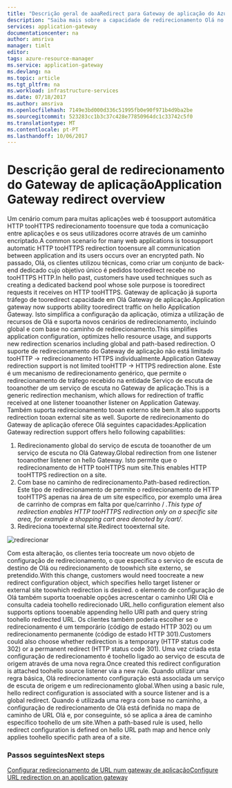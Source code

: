 ```yaml
---
title: "Descrição geral de aaaRedirect para Gateway de aplicação do Azure | Microsoft Docs"
description: "Saiba mais sobre a capacidade de redirecionamento Olá no Gateway de aplicação do Azure"
services: application-gateway
documentationcenter: na
author: amsriva
manager: timlt
editor: 
tags: azure-resource-manager
ms.service: application-gateway
ms.devlang: na
ms.topic: article
ms.tgt_pltfrm: na
ms.workload: infrastructure-services
ms.date: 07/18/2017
ms.author: amsriva
ms.openlocfilehash: 7149e3bd000d336c51995fb0e90f971b4d9ba2be
ms.sourcegitcommit: 523283cc1b3c37c428e77850964dc1c33742c5f0
ms.translationtype: MT
ms.contentlocale: pt-PT
ms.lasthandoff: 10/06/2017
---
```

# <a name="application-gateway-redirect-overview"></a><span data-ttu-id="02818-103">Descrição geral de redirecionamento do Gateway de aplicação</span><span class="sxs-lookup"><span data-stu-id="02818-103">Application Gateway redirect overview</span></span>

<span data-ttu-id="02818-104">Um cenário comum para muitas aplicações web é toosupport automática HTTP tooHTTPS redirecionamento tooensure que toda a comunicação entre aplicações e os seus utilizadores ocorre através de um caminho encriptado.</span><span class="sxs-lookup"><span data-stu-id="02818-104">A common scenario for many web applications is toosupport automatic HTTP tooHTTPS redirection tooensure all communication between application and its users occurs over an encrypted path.</span></span> <span data-ttu-id="02818-105">No passado, Olá, os clientes utilizou técnicas, como criar um conjunto de back-end dedicado cujo objetivo único é pedidos tooredirect recebe no tooHTTPS HTTP.</span><span class="sxs-lookup"><span data-stu-id="02818-105">In hello past, customers have used techniques such as creating a dedicated backend pool whose sole purpose is tooredirect requests it receives on HTTP tooHTTPS.</span></span>  <span data-ttu-id="02818-106">Gateway de aplicação já suporta tráfego de tooredirect capacidade em Olá Gateway de aplicação.</span><span class="sxs-lookup"><span data-stu-id="02818-106">Application gateway now supports ability tooredirect traffic on hello Application Gateway.</span></span> <span data-ttu-id="02818-107">Isto simplifica a configuração da aplicação, otimiza a utilização de recursos de Olá e suporta novos cenários de redirecionamento, incluindo global e com base no caminho de redirecionamento.</span><span class="sxs-lookup"><span data-stu-id="02818-107">This simplifies application configuration, optimizes hello resource usage, and supports new redirection scenarios including global and path-based redirection.</span></span> <span data-ttu-id="02818-108">O suporte de redirecionamento do Gateway de aplicação não está limitado tooHTTP -> redirecionamento HTTPS individualmente.</span><span class="sxs-lookup"><span data-stu-id="02818-108">Application Gateway redirection support is not limited tooHTTP -> HTTPS redirection alone.</span></span> <span data-ttu-id="02818-109">Este é um mecanismo de redirecionamento genérico, que permite o redirecionamento de tráfego recebido na entidade Serviço de escuta de tooanother de um serviço de escuta no Gateway de aplicação.</span><span class="sxs-lookup"><span data-stu-id="02818-109">This is a generic redirection mechanism, which allows for redirection of traffic received at one listener tooanother listener on Application Gateway.</span></span> <span data-ttu-id="02818-110">Também suporta redirecionamento tooan externo site bem.</span><span class="sxs-lookup"><span data-stu-id="02818-110">It also supports redirection tooan external site as well.</span></span> <span data-ttu-id="02818-111">Suporte de redirecionamento do Gateway de aplicação oferece Olá seguintes capacidades:</span><span class="sxs-lookup"><span data-stu-id="02818-111">Application Gateway redirection support offers hello following capabilities:</span></span>

1. <span data-ttu-id="02818-112">Redirecionamento global do serviço de escuta de tooanother de um serviço de escuta no Olá Gateway.</span><span class="sxs-lookup"><span data-stu-id="02818-112">Global redirection from one listener tooanother listener on hello Gateway.</span></span> <span data-ttu-id="02818-113">Isto permite que o redirecionamento de HTTP tooHTTPS num site.</span><span class="sxs-lookup"><span data-stu-id="02818-113">This enables HTTP tooHTTPS redirection on a site.</span></span>
2. <span data-ttu-id="02818-114">Com base no caminho de redirecionamento.</span><span class="sxs-lookup"><span data-stu-id="02818-114">Path-based redirection.</span></span> <span data-ttu-id="02818-115">Este tipo de redirecionamento de permite o redirecionamento de HTTP tooHTTPS apenas na área de um site específico, por exemplo uma área de carrinho de compras em falta por que/carrinho / *.</span><span class="sxs-lookup"><span data-stu-id="02818-115">This type of redirection enables HTTP tooHTTPS redirection only on a specific site area, for example a shopping cart area denoted by /cart/*.</span></span>
3. <span data-ttu-id="02818-116">Redireciona tooexternal site.</span><span class="sxs-lookup"><span data-stu-id="02818-116">Redirect tooexternal site.</span></span>

![redirecionar](./media/application-gateway-redirect-overview/redirect.png)

<span data-ttu-id="02818-118">Com esta alteração, os clientes teria toocreate um novo objeto de configuração de redirecionamento, o que especifica o serviço de escuta de destino de Olá ou redirecionamento de toowhich site externo, se pretendido.</span><span class="sxs-lookup"><span data-stu-id="02818-118">With this change, customers would need toocreate a new redirect configuration object, which specifies hello target listener or external site toowhich redirection is desired.</span></span> <span data-ttu-id="02818-119">o elemento de configuração de Olá também suporta tooenable opções acrescentar o caminho URI Olá e consulta cadeia toohello redirecionado URL.</span><span class="sxs-lookup"><span data-stu-id="02818-119">hello configuration element also supports options tooenable appending hello URI path and query string toohello redirected URL.</span></span> <span data-ttu-id="02818-120">Os clientes também poderia escolher se o redirecionamento é um temporário (código de estado HTTP 302) ou um redirecionamento permanente (código de estado HTTP 301).</span><span class="sxs-lookup"><span data-stu-id="02818-120">Customers could also choose whether redirection is a temporary (HTTP status code 302) or a permanent redirect (HTTP status code 301).</span></span> <span data-ttu-id="02818-121">Uma vez criada esta configuração de redirecionamento é toohello ligado ao serviço de escuta de origem através de uma nova regra.</span><span class="sxs-lookup"><span data-stu-id="02818-121">Once created this redirect configuration is attached toohello source listener via a new rule.</span></span> <span data-ttu-id="02818-122">Quando utilizar uma regra básica, Olá redirecionamento configuração está associada um serviço de escuta de origem e um redirecionamento global.</span><span class="sxs-lookup"><span data-stu-id="02818-122">When using a basic rule, hello redirect configuration is associated with a source listener and is a global redirect.</span></span> <span data-ttu-id="02818-123">Quando é utilizada uma regra com base no caminho, a configuração de redirecionamento de Olá está definida no mapa de caminho de URL Olá e, por conseguinte, só se aplica a área de caminho específico toohello de um site.</span><span class="sxs-lookup"><span data-stu-id="02818-123">When a path-based rule is used, hello redirect configuration is defined on hello URL path map and hence only applies toohello specific path area of a site.</span></span>

### <a name="next-steps"></a><span data-ttu-id="02818-124">Passos seguintes</span><span class="sxs-lookup"><span data-stu-id="02818-124">Next steps</span></span>

[<span data-ttu-id="02818-125">Configurar redirecionamento de URL num gateway de aplicação</span><span class="sxs-lookup"><span data-stu-id="02818-125">Configure URL redirection on an application gateway</span></span>](application-gateway-configure-redirect-powershell.md)
